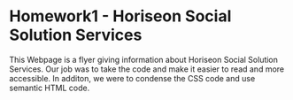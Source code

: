 # Homework1 - Horiseon Social Solution Services

This Webpage is a flyer giving information about Horiseon Social Solution Services. Our job was to take the code and make it easier to read and more accessible. In additon, we were to condense the CSS code and use semantic HTML code. 